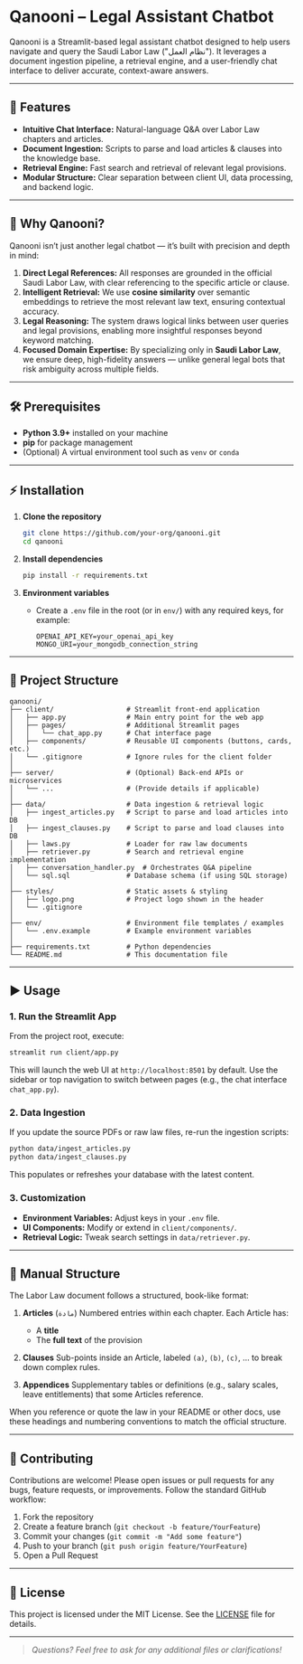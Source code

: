 # Qanooni – Legal Assistant Chatbot

Qanooni is a Streamlit-based legal assistant chatbot designed to help users navigate and query the Saudi Labor Law ("نظام العمل"). It leverages a document ingestion pipeline, a retrieval engine, and a user-friendly chat interface to deliver accurate, context-aware answers.

---

## 🚀 Features

- **Intuitive Chat Interface:** Natural-language Q\&A over Labor Law chapters and articles.
- **Document Ingestion:** Scripts to parse and load articles & clauses into the knowledge base.
- **Retrieval Engine:** Fast search and retrieval of relevant legal provisions.
- **Modular Structure:** Clear separation between client UI, data processing, and backend logic.


---

## 🧠 Why Qanooni?

Qanooni isn’t just another legal chatbot — it’s built with precision and depth in mind:

1. **Direct Legal References:** All responses are grounded in the official Saudi Labor Law, with clear referencing to the specific article or clause.
2. **Intelligent Retrieval:** We use **cosine similarity** over semantic embeddings to retrieve the most relevant law text, ensuring contextual accuracy.
3. **Legal Reasoning:** The system draws logical links between user queries and legal provisions, enabling more insightful responses beyond keyword matching.
4. **Focused Domain Expertise:** By specializing only in **Saudi Labor Law**, we ensure deep, high-fidelity answers — unlike general legal bots that risk ambiguity across multiple fields.


---

## 🛠️ Prerequisites

- **Python 3.9+** installed on your machine
- **pip** for package management
- (Optional) A virtual environment tool such as `venv` or `conda`

---

## ⚡ Installation

1. **Clone the repository**

   ```bash
   git clone https://github.com/your-org/qanooni.git
   cd qanooni
   ```

2. **Install dependencies**

   ```bash
   pip install -r requirements.txt
   ```

3. **Environment variables**

   - Create a `.env` file in the root (or in `env/`) with any required keys, for example:

     ```dotenv
     OPENAI_API_KEY=your_openai_api_key
     MONGO_URI=your_mongodb_connection_string
     ```

---

## 📂 Project Structure

```plaintext
qanooni/
├── client/                  # Streamlit front-end application
│   ├── app.py               # Main entry point for the web app
│   ├── pages/               # Additional Streamlit pages
│   │   └── chat_app.py      # Chat interface page
│   ├── components/          # Reusable UI components (buttons, cards, etc.)
│   └── .gitignore           # Ignore rules for the client folder
│
├── server/                  # (Optional) Back-end APIs or microservices
│   └── ...                  # (Provide details if applicable)
│
├── data/                    # Data ingestion & retrieval logic
│   ├── ingest_articles.py   # Script to parse and load articles into DB
│   ├── ingest_clauses.py    # Script to parse and load clauses into DB
│   ├── laws.py              # Loader for raw law documents
│   ├── retriever.py         # Search and retrieval engine implementation
│   ├── conversation_handler.py  # Orchestrates Q&A pipeline
│   └── sql.sql              # Database schema (if using SQL storage)
│
├── styles/                  # Static assets & styling
│   ├── logo.png             # Project logo shown in the header
│   └── .gitignore
│
├── env/                     # Environment file templates / examples
│   └── .env.example         # Example environment variables
│
├── requirements.txt         # Python dependencies
└── README.md                # This documentation file
```

---

## ▶️ Usage

### 1. Run the Streamlit App

From the project root, execute:

```bash
streamlit run client/app.py
```

This will launch the web UI at `http://localhost:8501` by default. Use the sidebar or top navigation to switch between pages (e.g., the chat interface `chat_app.py`).

### 2. Data Ingestion

If you update the source PDFs or raw law files, re-run the ingestion scripts:

```bash
python data/ingest_articles.py
python data/ingest_clauses.py
```

This populates or refreshes your database with the latest content.

### 3. Customization

- **Environment Variables:** Adjust keys in your `.env` file.
- **UI Components:** Modify or extend in `client/components/`.
- **Retrieval Logic:** Tweak search settings in `data/retriever.py`.

---

## 📖 Manual Structure

The Labor Law document follows a structured, book-like format:

1. **Articles** (`مادة`)
   Numbered entries within each chapter. Each Article has:

   - A **title**
   - The **full text** of the provision

2. **Clauses**
   Sub-points inside an Article, labeled `(a)`, `(b)`, `(c)`, … to break down complex rules.

3. **Appendices**
   Supplementary tables or definitions (e.g., salary scales, leave entitlements) that some Articles reference.

When you reference or quote the law in your README or other docs, use these headings and numbering conventions to match the official structure.

---

## 📝 Contributing

Contributions are welcome! Please open issues or pull requests for any bugs, feature requests, or improvements. Follow the standard GitHub workflow:

1. Fork the repository
2. Create a feature branch (`git checkout -b feature/YourFeature`)
3. Commit your changes (`git commit -m "Add some feature"`)
4. Push to your branch (`git push origin feature/YourFeature`)
5. Open a Pull Request

---

## 📄 License

This project is licensed under the MIT License. See the [LICENSE](LICENSE) file for details.

---

> _Questions? Feel free to ask for any additional files or clarifications!_
